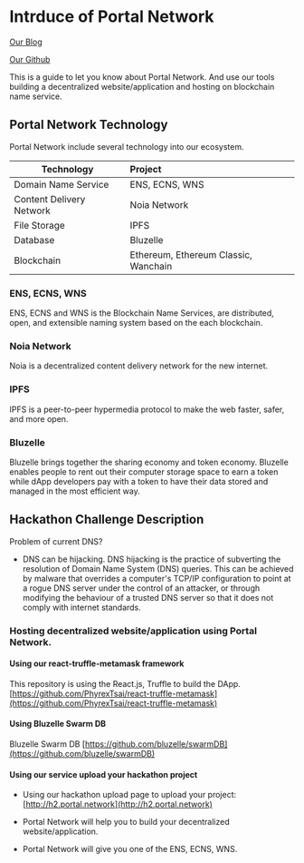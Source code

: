 # Intrduce of Portal Network

[Our Blog](https://medium.com/portalnetworkofficial)

[Our Github](https://github.com/PortalNetwork)

This is a guide to let you know about Portal Network. And use our tools building a decentralized website/application and hosting on blockchain name service.

## Portal Network Technology

Portal Network include several technology into our ecosystem.

Technology               | Project
-------------------------|:-------------------------------------
Domain Name Service      | ENS, ECNS, WNS
Content Delivery Network | Noia Network
File Storage             | IPFS
Database                 | Bluzelle
Blockchain               | Ethereum, Ethereum Classic, Wanchain


### ENS, ECNS, WNS

ENS, ECNS and WNS is the Blockchain Name Services, are distributed, open, and extensible naming system based on the each blockchain.

### Noia Network

Noia is a decentralized content delivery network for the new internet.

### IPFS

IPFS is a peer-to-peer hypermedia protocol to make the web faster, safer, and more open.

### Bluzelle

Bluzelle brings together the sharing economy and token economy. Bluzelle enables people to rent out their computer storage space to earn a token while dApp developers pay with a token to have their data stored and managed in the most efficient way.

## Hackathon Challenge Description

Problem of current DNS?
- DNS can be hijacking. DNS hijacking is the practice of subverting the resolution of Domain Name System (DNS) queries. This can be achieved by malware that overrides a computer's TCP/IP configuration to point at a rogue DNS server under the control of an attacker, or through modifying the behaviour of a trusted DNS server so that it does not comply with internet standards.

### Hosting decentralized website/application using Portal Network.

#### Using our react-truffle-metamask framework

This repository is using the React.js, Truffle to build the DApp.
[https://github.com/PhyrexTsai/react-truffle-metamask](https://github.com/PhyrexTsai/react-truffle-metamask)

#### Using Bluzelle Swarm DB 

Bluzelle Swarm DB
[https://github.com/bluzelle/swarmDB](https://github.com/bluzelle/swarmDB)

#### Using our service upload your hackathon project

- Using our hackathon upload page to upload your project: [http://h2.portal.network](http://h2.portal.network)

- Portal Network will help you to build your decentralized website/application.
- Portal Network will give you one of the ENS, ECNS, WNS.
